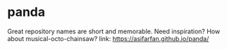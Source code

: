 # panda
Great repository names are short and memorable. Need inspiration? How about musical-octo-chainsaw?
link: https://asifarfan.github.io/panda/
